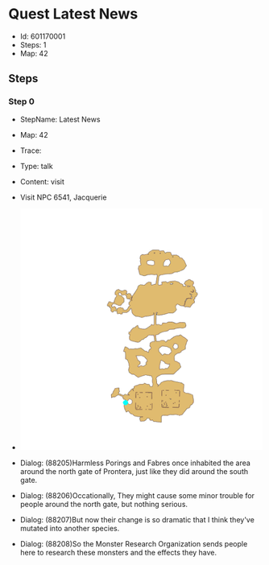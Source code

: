 # Quest Latest News

- Id: 601170001
- Steps: 1
- Map: 42

## Steps

### Step 0
- StepName:  Latest News
- Map:  42
- Trace:  
- Type:  talk
- Content:  visit
- Visit NPC 6541, Jacquerie

- ![images/601170001_0.png](images/601170001_0.png)
- Dialog: (88205)Harmless Porings and Fabres once inhabited the area around the north gate of Prontera, just like they did around the south gate.
- Dialog: (88206)Occationally, They might cause some minor trouble for people around the north gate, but nothing serious.
- Dialog: (88207)But now their change is so dramatic that I think they've mutated into another species.
- Dialog: (88208)So the Monster Research Organization sends people here to research these monsters and the effects they have.


